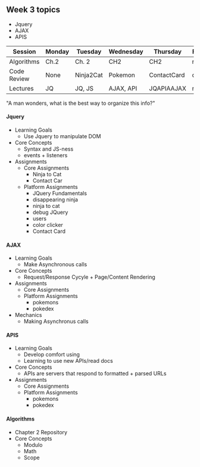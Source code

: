 ## Week 3 topics

- Jquery
- AJAX  
- APIS

| Session    | Monday  | Tuesday | Wednesday | Thursday | Friday |
|--------    |---------|---------|-----------|--------  |  ----- |
|Algorithms  | Ch.2    |  Ch. 2  |    CH2    |  CH2     |  none  |
|Code Review | None    |Ninja2Cat| Pokemon   |ContactCard|circles |
|Lectures    | JQ      | JQ, JS  | AJAX, API |JQAPIAAJAX|    none|


"A man wonders, what is the best way to organize this info?"
#### Jquery

- Learning Goals
  - Use Jquery to manipulate DOM
- Core Concepts
  - Syntax and JS-ness
  - events + listeners
- Assignments
  - Core Assignments
    - Ninja to Cat
    - Contact Car
  - Platform Assignments
    - JQuery Fundamentals
    - disappearing ninja
    - ninja to cat
    - debug JQuery
    - users
    - color clicker
    - Contact Card

#### AJAX
- Learning Goals
  - Make Asynchronous calls
- Core Concepts
  - Request/Response Cycyle + Page/Content Rendering
- Assignments
  - Core Assignments
  - Platform Assignments
    - pokemons
    - pokedex
- Mechanics
  - Making Asynchronus calls

#### APIS
- Learning Goals
  - Develop comfort using
  - Learning to use new APIs/read docs
- Core Concepts
  - APIs are servers that respond to formatted + parsed URLs
- Assignments
  - Core Assignments
  - Platform Assignments
    - pokemons
    - pokedex

#### Algorithms
- Chapter 2 Repository
- Core Concepts
  - Modulo
  - Math
  - Scope
